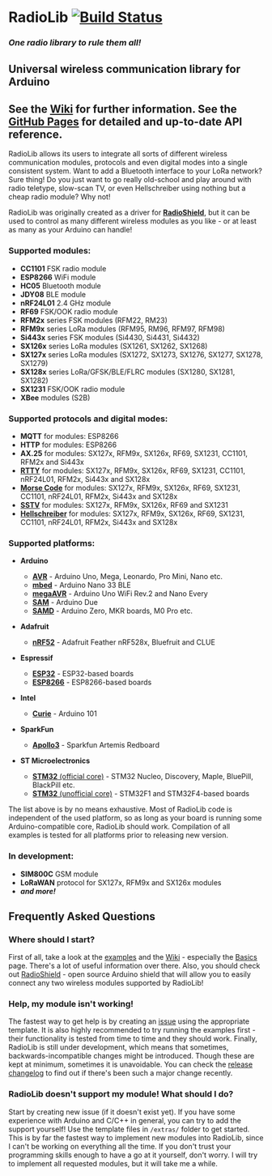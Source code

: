 # RadioLib [![Build Status](https://travis-ci.org/jgromes/RadioLib.svg?branch=master)](https://travis-ci.org/jgromes/RadioLib)

### _One radio library to rule them all!_

## Universal wireless communication library for Arduino

## See the [Wiki](https://github.com/jgromes/RadioLib/wiki) for further information. See the [GitHub Pages](https://jgromes.github.io/RadioLib) for detailed and up-to-date API reference.

RadioLib allows its users to integrate all sorts of different wireless communication modules, protocols and even digital modes into a single consistent system.
Want to add a Bluetooth interface to your LoRa network? Sure thing! Do you just want to go really old-school and play around with radio teletype, slow-scan TV, or even Hellschreiber using nothing but a cheap radio module? Why not!

RadioLib was originally created as a driver for [__RadioShield__](https://github.com/jgromes/RadioShield), but it can be used to control as many different wireless modules as you like - or at least as many as your Arduino can handle!

### Supported modules:
* __CC1101__ FSK radio module
* __ESP8266__ WiFi module
* __HC05__ Bluetooth module
* __JDY08__ BLE module
* __nRF24L01__ 2.4 GHz module
* __RF69__ FSK/OOK radio module
* __RFM2x__ series FSK modules (RFM22, RM23)
* __RFM9x__ series LoRa modules (RFM95, RM96, RFM97, RFM98)
* __Si443x__ series FSK modules (Si4430, Si4431, Si4432)
* __SX126x__ series LoRa modules (SX1261, SX1262, SX1268)
* __SX127x__ series LoRa modules (SX1272, SX1273, SX1276, SX1277, SX1278, SX1279)
* __SX128x__ series LoRa/GFSK/BLE/FLRC modules (SX1280, SX1281, SX1282)
* __SX1231__ FSK/OOK radio module
* __XBee__ modules (S2B)

### Supported protocols and digital modes:
* __MQTT__ for modules: ESP8266
* __HTTP__ for modules: ESP8266
* __AX.25__ for modules: SX127x, RFM9x, SX126x, RF69, SX1231, CC1101, RFM2x and Si443x
* [__RTTY__](https://www.sigidwiki.com/wiki/RTTY) for modules: SX127x, RFM9x, SX126x, RF69, SX1231, CC1101, nRF24L01, RFM2x, Si443x and SX128x
* [__Morse Code__](https://www.sigidwiki.com/wiki/Morse_Code_(CW)) for modules: SX127x, RFM9x, SX126x, RF69, SX1231, CC1101, nRF24L01, RFM2x, Si443x and SX128x
* [__SSTV__](https://www.sigidwiki.com/wiki/SSTV) for modules: SX127x, RFM9x, SX126x, RF69 and SX1231
* [__Hellschreiber__](https://www.sigidwiki.com/wiki/Hellschreiber) for modules: SX127x, RFM9x, SX126x, RF69, SX1231, CC1101, nRF24L01, RFM2x, Si443x and SX128x

### Supported platforms:
* __Arduino__  
  * [__AVR__](https://github.com/arduino/ArduinoCore-avr) - Arduino Uno, Mega, Leonardo, Pro Mini, Nano etc.
  * [__mbed__](https://github.com/arduino/ArduinoCore-nRF528x-mbedos) - Arduino Nano 33 BLE
  * [__megaAVR__](https://github.com/arduino/ArduinoCore-megaavr) - Arduino Uno WiFi Rev.2 and Nano Every
  * [__SAM__](https://github.com/arduino/ArduinoCore-sam) - Arduino Due
  * [__SAMD__](https://github.com/arduino/ArduinoCore-samd) - Arduino Zero, MKR boards, M0 Pro etc.

* __Adafruit__
  * [__nRF52__](https://github.com/adafruit/Adafruit_nRF52_Arduino) - Adafruit Feather nRF528x, Bluefruit and CLUE

* __Espressif__
  * [__ESP32__](https://github.com/espressif/arduino-esp32) - ESP32-based boards
  * [__ESP8266__](https://github.com/esp8266/Arduino) - ESP8266-based boards

* __Intel__
  * [__Curie__](https://github.com/arduino/ArduinoCore-arc32) - Arduino 101

* __SparkFun__
  * [__Apollo3__](https://github.com/sparkfun/Arduino_Apollo3) - Sparkfun Artemis Redboard

* __ST Microelectronics__
  * [__STM32__ (official core)](https://github.com/stm32duino/Arduino_Core_STM32) - STM32 Nucleo, Discovery, Maple, BluePill, BlackPill etc.
  * [__STM32__ (unofficial core)](https://github.com/rogerclarkmelbourne/Arduino_STM32) - STM32F1 and STM32F4-based boards

The list above is by no means exhaustive. Most of RadioLib code is independent of the used platform, so as long as your board is running some Arduino-compatible core, RadioLib should work. Compilation of all examples is tested for all platforms prior to releasing new version.

### In development:
* __SIM800C__ GSM module
* __LoRaWAN__ protocol for SX127x, RFM9x and SX126x modules
* ___and more!___

## Frequently Asked Questions

### Where should I start?
First of all, take a look at the [examples](https://github.com/jgromes/RadioLib/tree/master/examples) and the [Wiki](https://github.com/jgromes/RadioLib/wiki) - especially the [Basics](https://github.com/jgromes/RadioLib/wiki/Basics) page. There's a lot of useful information over there. Also, you should check out [RadioShield](https://github.com/jgromes/RadioShield) - open source Arduino shield that will allow you to easily connect any two wireless modules supported by RadioLib!

### Help, my module isn't working!
The fastest way to get help is by creating an [issue](https://github.com/jgromes/RadioLib/issues/new?assignees=&labels=&template=bug_report.md&title=) using the appropriate template. It is also highly recommended to try running the examples first - their functionality is tested from time to time and they should work. Finally, RadioLib is still under development, which means that sometimes, backwards-incompatible changes might be introduced. Though these are kept at minimum, sometimes it is unavoidable. You can check the [release changelog](https://github.com/jgromes/RadioLib/releases) to find out if there's been such a major change recently.

### RadioLib doesn't support my module! What should I do?
Start by creating new issue (if it doesn't exist yet). If you have some experience with Arduino and C/C++ in general, you can try to add the support yourself! Use the template files in `/extras/` folder to get started. This is by far the fastest way to implement new modules into RadioLib, since I can't be working on everything all the time. If you don't trust your programming skills enough to have a go at it yourself, don't worry. I will try to implement all requested modules, but it will take me a while.
